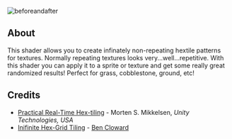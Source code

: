 ![beforeandafter](https://user-images.githubusercontent.com/25496262/201946155-3330a82a-032f-47e5-a1b9-47fae9a477b8.png)

## About
This shader allows you to create infinately non-repeating hextile patterns for textures. Normally repeating textures looks very...well...repetitive. 
With this shader you can apply it to a sprite or texture and get some really great randomized results! Perfect for grass, cobblestone, ground, etc!

## Credits
- [Practical Real-Time Hex-tiling](https://jcgt.org/published/0011/03/05/) - Morten S. Mikkelsen, *Unity Technologies, USA*
- [Inifinite Hex-Grid Tiling](https://youtube.com/playlist?list=PL78XDi0TS4lGYQ0R3lGjAYSh-h1kseGfa) - [Ben Cloward](https://www.youtube.com/c/BenCloward)
